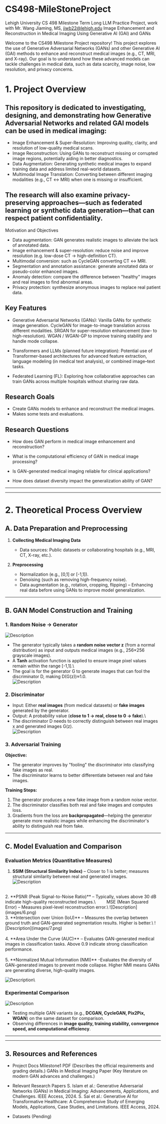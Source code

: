# CS498-MileStoneProject
Lehigh University CS 498 Milestone Term Long LLM Practice Project, work with Mr. Wang Jiaming, MS, jiwb22@lehigh.edu
Image Enhancement and Reconstruction in Medical Imaging Using Generative AI (GAI) and GANs

Welcome to the CS498 Milestone Project repository! This project explores the use of Generative Adversarial Networks (GANs) and other Generative AI (GAI) methods to enhance and reconstruct medical images (e.g., CT, MRI, and X-ray). Our goal is to understand how these advanced models can tackle challenges in medical data, such as data scarcity, image noise, low resolution, and privacy concerns.

# 1. Project Overview

## This repository is dedicated to investigating, designing, and demonstrating how Generative Adversarial Networks and related GAI models can be used in medical imaging:

   - Image Enhancement & Super-Resolution: Improving quality, clarity, and resolution of low-quality medical scans.
   - Image Reconstruction: Using GANs to reconstruct missing or corrupted image regions, potentially aiding in better diagnostics.
   - Data Augmentation: Generating synthetic medical images to expand training data and address limited real-world datasets.
   - Multimodal Image Translation: Converting between different imaging modalities (e.g., CT ↔ MRI) when one is missing or insufficient.
    

## The research will also examine privacy-preserving approaches—such as federated learning or synthetic data generation—that can respect patient confidentiality.
Motivation and Objectives   

   - Data augmentation: GAN generates realistic images to alleviate the lack of annotated data.
   - Image enhancement & super-resolution: reduce noise and improve resolution (e.g. low-dose CT → high-definition CT).
   - Multimodal conversion: such as CycleGAN converting CT ↔ MRI.
   - Segmentation and annotation assistance: generate annotated data or pseudo-color enhanced images.
   - Anomaly detection: compare the difference between "healthy" images and real images to find abnormal areas.
   - Privacy protection: synthesize anonymous images to replace real patient data.


## Key Features

   - Generative Adversarial Networks (GANs):
        Vanilla GANs for synthetic image generation.
        CycleGAN for image-to-image translation across different modalities.
        SRGAN for super-resolution enhancement (low- to high-resolution).
        WGAN / WGAN-GP to improve training stability and handle mode collapse.

   - Transformers and LLMs (planned future integration):
        Potential use of Transformer-based architectures for advanced feature extraction, language modeling (in medical text analysis), or combined image–text tasks.

   - Federated Learning (FL):
        Exploring how collaborative approaches can train GANs across multiple hospitals without sharing raw data.



## Research Goals

   - Create GANs models to enhance and reconstruct the medical images. 
   - Makes some tests and evaluations. 

## Research Questions
   - How does GAN perform in medical image enhancement and reconstruction?

   - What is the computational efficiency of GAN in medical image processing?

   - Is GAN-generated medical imaging reliable for clinical applications?

   - How does dataset diversity impact the generalization ability of GAN?


---
---

# 2. Theoretical Process Overview

## A. Data Preparation and Preprocessing

1. **Collecting Medical Imaging Data**  
   - Data sources: Public datasets or collaborating hospitals (e.g., MRI, CT, X-ray, etc.).

2. **Preprocessing**  
   - Normalization (e.g., [0,1] or [-1,1]).  
   - Denoising (such as removing high-frequency noise).  
   - Data augmentation (e.g., rotation, cropping, flipping) – Enhancing real data before using GANs to improve model generalization.

---

## B. GAN Model Construction and Training

### 1. Random Noise → Generator
![Description](images/1.png)
   - The generator typically takes a **random noise vector z** (from a normal distribution) as input and outputs medical images (e.g., 256×256 grayscale images).
   - A **Tanh** activation function is applied to ensure image pixel values remain within the range [-1,1].\
   - The goal is for the generator G to generate images that can fool the discriminator D, making D(G(z))≈1.0.\
   ![Description](images/2.png)


### 2. Discriminator  
   - Input: Either **real images** (from medical datasets) or **fake images** generated by the generator.  
   - Output: A probability value (**close to 1 → real, close to 0 → fake**).\
   - The discriminator D needs to correctly distinguish between real images x and generated images G(z).\
![Description](images/3.png)

### 3. Adversarial Training  
   **Objective:**  
   - The generator improves by "fooling" the discriminator into classifying fake images as real.  
   - The discriminator learns to better differentiate between real and fake images.

   **Training Steps:**  
   1. The generator produces a new fake image from a random noise vector.  
   2. The discriminator classifies both real and fake images and computes loss.  
   3. Gradients from the loss are **backpropagated**—helping the generator generate more realistic images while enhancing the discriminator's ability to distinguish real from fake.

---

## C. Model Evaluation and Comparison

### **Evaluation Metrics (Quantitative Measures)** 
1. **SSIM (Structural Similarity Index)** – Closer to 1 is better; measures structural similarity between real and generated images.\
![Description](images/5.png) 
<br>
2. **PSNR (Peak Signal-to-Noise Ratio)** – Typically, values above 30 dB indicate high-quality reconstructed images.\
&nbsp;&nbsp;&nbsp;&nbsp;&nbsp;&nbsp;&nbsp;&nbsp;MSE (Mean Squared Error) – Measures pixel-level reconstruction error.\
![Description](images/6.png) 
<br>
3. **Intersection over Union (IoU)** – Measures the overlap between ground truth and GAN-generated segmentation results. Higher is better.\
![Description](images/7.png)   
<br><br>
4. **Area Under the Curve (AUC)** – Evaluates GAN-generated medical images in classification tasks. Above 0.9 indicate strong classification performance.
<br><br>
5. **Normalized Mutual Information (NMI)** -Evaluates the diversity of GAN-generated images to prevent mode collapse. Higher NMI means GANs are generating diverse, high-quality images.

![Description](images/8.png)\  

### **Experimental Comparison**
![Description](images/4.png)
- Testing multiple GAN variants (e.g., **DCGAN, CycleGAN, Pix2Pix, WGAN**) on the same dataset for comparison.  
- Observing differences in **image quality, training stability, convergence speed, and computational efficiency**.

---
---

## 3. Resources and References

   - Project Docs
        Milestone1 PDF (Describes the official requirements and grading details.)
        GANs in Medical Imaging Paper (Key literature on modern GAN advances and challenges.)

   - Relevant Research Papers
        S. Islam et al.: Generative Adversarial Networks (GANs) in Medical Imaging: Advancements, Applications, and Challenges. IEEE Access, 2024.
        S. Sai et al.: Generative AI for Transformative Healthcare: A Comprehensive Study of Emerging Models, Applications, Case Studies, and Limitations. IEEE Access, 2024.

   - Datasets (Pending)